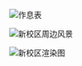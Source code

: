 ![作息表](https://github.com/user-attachments/assets/869f919f-3475-40c6-856d-0ad890e1a52a)


![新校区周边风景](https://github.com/user-attachments/assets/2bbda9ca-4bfb-4cec-80fd-c9d08ba78c08)

![新校区渲染图](https://github.com/user-attachments/assets/89865706-e63f-40cc-a63a-dc5cc7e907c5)


